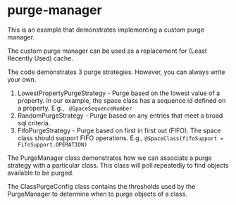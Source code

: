 # purge-manager

This is an example that demonstrates implementing a custom purge manager.

The custom purge manager can be used as a replacement for (Least Recently Used) cache.

The code demonstrates 3 purge strategies. However, you can always write your own.

1. LowestPropertyPurgeStrategy - Purge based on the lowest value of a property. In our example, the space class has a sequence id defined on a property. E.g., ` @SpaceSequenceNumber`
2. RandomPurgeStrategy - Purge based on any entries that meet a broad sql criteria.
3. FifoPurgeStrategy - Purge based on first in first out (FIFO). The space class should support FIFO operations. E.g., `@SpaceClass(fifoSupport = FifoSupport.OPERATION)`

The PurgeManager class demonstrates how we can associate a purge strategy with a particular class. This class will poll repeatedly to find objects available to be purged.

The ClassPurgeConfig class contains the thresholds used by the PurgeManager to determine when to purge objects of a class.